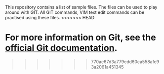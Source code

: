 This repository contains a list of sample files. The files can be used to play around with GIT.
All GIT commands, VIM text edit commands can be practised using these files.
<<<<<<< HEAD

For more information on Git, see the
[official Git documentation](https://git-scm.com/).
=======
>>>>>>> 770ae67d3a779edd60ca558afe93a2061a451345
